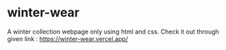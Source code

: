 # winter-wear
A winter collection webpage only using html and css.
Check it out through given link : https://winter-wear.vercel.app/
